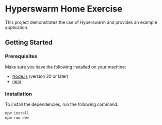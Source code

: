 # Hyperswarm Home Exercise

This project demonstrates the use of Hyperswarm and provides an example application.

## Getting Started

### Prerequisites

Make sure you have the following installed on your machine:
- [Node.js](https://nodejs.org/) (version 20 or later)
- [npm](https://www.npmjs.com/)

### Installation

To install the dependencies, run the following command:

```bash
npm install
npm run dev
